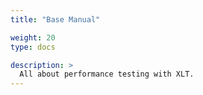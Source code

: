 ```yaml
---
title: "Base Manual"

weight: 20
type: docs

description: >
  All about performance testing with XLT.
---
```




